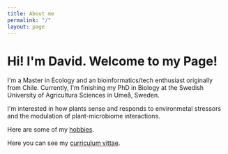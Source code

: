```yaml
---
title: About me
permalink: "/"
layout: page
---
```


# Hi! I'm David. Welcome to my Page!

I'm a Master in Ecology and an bioinformatics/tech enthusiast originally from Chile. Currently, I'm finishing my PhD in Biology at the Swedish University of Agricultura Sciences in Umeå, Sweden.

I'm interested in how plants sense and responds to environmetal stressors and the modulation of plant-microbiome interactions.

Here are some of my [hobbies](/Hobbies).

Here you can see my [curriculum vittae](/cv).
